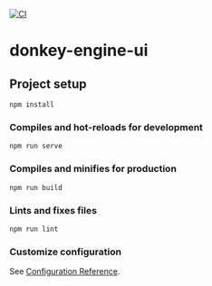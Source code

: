 [![CI](https://github.com/donkey-engine/donkey-engine-ui/actions/workflows/ci.yml/badge.svg)](https://github.com/donkey-engine/donkey-engine-ui/actions/workflows/ci.yml)

# donkey-engine-ui

## Project setup
```
npm install
```

### Compiles and hot-reloads for development
```
npm run serve
```

### Compiles and minifies for production
```
npm run build
```

### Lints and fixes files
```
npm run lint
```

### Customize configuration
See [Configuration Reference](https://cli.vuejs.org/config/).
